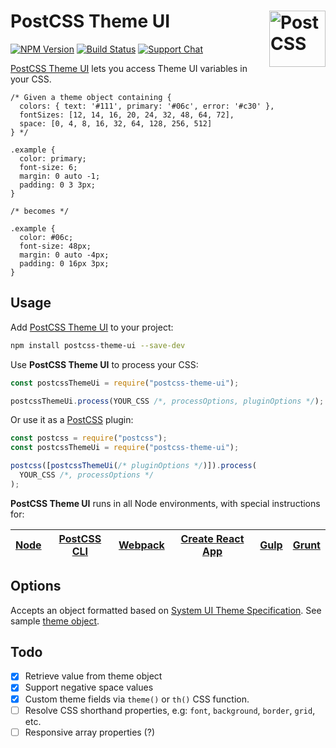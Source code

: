 # PostCSS Theme UI [<img src="https://postcss.github.io/postcss/logo.svg" alt="PostCSS" width="90" height="90" align="right">][postcss]

[![NPM Version][npm-img]][npm-url]
[![Build Status][cli-img]][cli-url]
[![Support Chat][git-img]][git-url]

[PostCSS Theme UI] lets you access Theme UI variables in your CSS.

```pcss
/* Given a theme object containing {
  colors: { text: '#111', primary: '#06c', error: '#c30' },
  fontSizes: [12, 14, 16, 20, 24, 32, 48, 64, 72],
  space: [0, 4, 8, 16, 32, 64, 128, 256, 512]
} */

.example {
  color: primary;
  font-size: 6;
  margin: 0 auto -1;
  padding: 0 3 3px;
}

/* becomes */

.example {
  color: #06c;
  font-size: 48px;
  margin: 0 auto -4px;
  padding: 0 16px 3px;
}
```

## Usage

Add [PostCSS Theme UI] to your project:

```bash
npm install postcss-theme-ui --save-dev
```

Use **PostCSS Theme UI** to process your CSS:

```js
const postcssThemeUi = require("postcss-theme-ui");

postcssThemeUi.process(YOUR_CSS /*, processOptions, pluginOptions */);
```

Or use it as a [PostCSS] plugin:

```js
const postcss = require("postcss");
const postcssThemeUi = require("postcss-theme-ui");

postcss([postcssThemeUi(/* pluginOptions */)]).process(
  YOUR_CSS /*, processOptions */
);
```

**PostCSS Theme UI** runs in all Node environments, with special instructions for:

| [Node](INSTALL.md#node) | [PostCSS CLI](INSTALL.md#postcss-cli) | [Webpack](INSTALL.md#webpack) | [Create React App](INSTALL.md#create-react-app) | [Gulp](INSTALL.md#gulp) | [Grunt](INSTALL.md#grunt) |
| ----------------------- | ------------------------------------- | ----------------------------- | ----------------------------------------------- | ----------------------- | ------------------------- |


## Options

Accepts an object formatted based on [System UI Theme Specification](https://system-ui.com/theme/). See sample [theme object](test/theme.js).

## Todo

- [x] Retrieve value from theme object
- [x] Support negative space values
- [x] Custom theme fields via `theme()` or `th()` CSS function.
- [ ] Resolve CSS shorthand properties, e.g: `font`, `background`, `border`, `grid`, etc.
- [ ] Responsive array properties (?)

[cli-img]: https://img.shields.io/travis/nelonoel/postcss-theme-ui/master.svg
[cli-url]: https://travis-ci.org/nelonoel/postcss-theme-ui
[git-img]: https://img.shields.io/badge/support-chat-blue.svg
[git-url]: https://gitter.im/postcss/postcss
[npm-img]: https://img.shields.io/npm/v/postcss-theme-ui.svg
[npm-url]: https://www.npmjs.com/package/postcss-theme-ui
[postcss]: https://github.com/postcss/postcss
[postcss theme ui]: https://github.com/nelonoel/postcss-theme-ui
